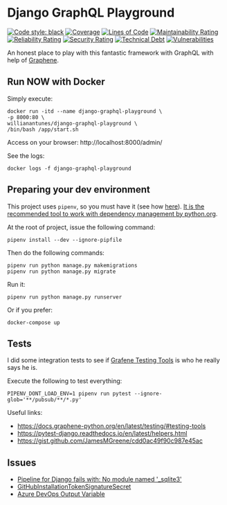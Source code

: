 # Django GraphQL Playground

[![Code style: black](https://img.shields.io/badge/code%20style-black-000000.svg)](https://github.com/ambv/black)
[![Coverage](https://sonarcloud.io/api/project_badges/measure?project=willianantunes_django-graphql-playground&metric=coverage)](https://sonarcloud.io/dashboard?id=willianantunes_django-graphql-playground)
[![Lines of Code](https://sonarcloud.io/api/project_badges/measure?project=willianantunes_django-graphql-playground&metric=ncloc)](https://sonarcloud.io/dashboard?id=willianantunes_django-graphql-playground)
[![Maintainability Rating](https://sonarcloud.io/api/project_badges/measure?project=willianantunes_django-graphql-playground&metric=sqale_rating)](https://sonarcloud.io/dashboard?id=willianantunes_django-graphql-playground)
[![Reliability Rating](https://sonarcloud.io/api/project_badges/measure?project=willianantunes_django-graphql-playground&metric=reliability_rating)](https://sonarcloud.io/dashboard?id=willianantunes_django-graphql-playground)
[![Security Rating](https://sonarcloud.io/api/project_badges/measure?project=willianantunes_django-graphql-playground&metric=security_rating)](https://sonarcloud.io/dashboard?id=willianantunes_django-graphql-playground)
[![Technical Debt](https://sonarcloud.io/api/project_badges/measure?project=willianantunes_django-graphql-playground&metric=sqale_index)](https://sonarcloud.io/dashboard?id=willianantunes_django-graphql-playground)
[![Vulnerabilities](https://sonarcloud.io/api/project_badges/measure?project=willianantunes_django-graphql-playground&metric=vulnerabilities)](https://sonarcloud.io/dashboard?id=willianantunes_django-graphql-playground)

An honest place to play with this fantastic framework with GraphQL with help of [Graphene](https://github.com/graphql-python/graphene).

## Run NOW with Docker

Simply execute:

    docker run -itd --name django-graphql-playground \
    -p 8000:80 \
    willianantunes/django-graphql-playground \
    /bin/bash /app/start.sh

Access on your browser: http://localhost:8000/admin/

See the logs:

    docker logs -f django-graphql-playground

## Preparing your dev environment

This project uses `pipenv`, so you must have it (see how [here](https://pipenv.readthedocs.io/en/latest/#install-pipenv-today)). [It is the recommended tool to work with dependency management by python.org](https://packaging.python.org/guides/tool-recommendations/).

At the root of project, issue the following command:

    pipenv install --dev --ignore-pipfile

Then do the following commands:

    pipenv run python manage.py makemigrations
    pipenv run python manage.py migrate

Run it:

    pipenv run python manage.py runserver
    
Or if you prefer:

    docker-compose up

## Tests

I did some integration tests to see if [Grafene Testing Tools](https://docs.graphene-python.org/en/latest/testing/#testing-tools) is who he really says he is.

Execute the following to test everything:

    PIPENV_DONT_LOAD_ENV=1 pipenv run pytest --ignore-glob='**/pubsub/**/*.py' 

Useful links:

- https://docs.graphene-python.org/en/latest/testing/#testing-tools
- https://pytest-django.readthedocs.io/en/latest/helpers.html
- https://gist.github.com/JamesMGreene/cdd0ac49f90c987e45ac

## Issues

- [Pipeline for Django fails with: No module named '_sqlite3'](https://developercommunity.visualstudio.com/content/problem/574733/pipeline-for-django-fails-with-no-module-named-sql.html)
- [GitHubInstallationTokenSignatureSecret](https://developercommunity.visualstudio.com/content/problem/564582/githubinstallationtokensignaturesecret-does-not-ex.html)
- [Azure DevOps Output Variable](https://github.com/microsoft/azure-pipelines-agent/blob/master/docs/preview/outputvariable.md)
